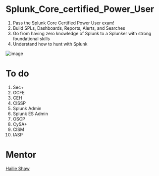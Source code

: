 # Splunk_Core_certified_Power_User

1. Pass the Splunk Core Certified Power User exam!
2. Build SPLs, Dashboards, Reports, Alerts, and Searches
3. Go from having zero knowledge of Splunk to a Splunker with strong foundational skills
4. Understand how to hunt with Splunk

![image](https://user-images.githubusercontent.com/50432725/158341089-3aa28673-452b-4674-999e-d0ee21b636bb.png)

# To do
1. Sec+
2. GCFE
3. CEH
4. CISSP
5. Splunk Admin
6. Splunk ES Admin
7. OSCP
8. CySA+
9. CISM
10. IASP

# Mentor 
[Hailie Shaw](https://www.linkedin.com/in/hailie-shaw-098b561a7/details/certifications/)
